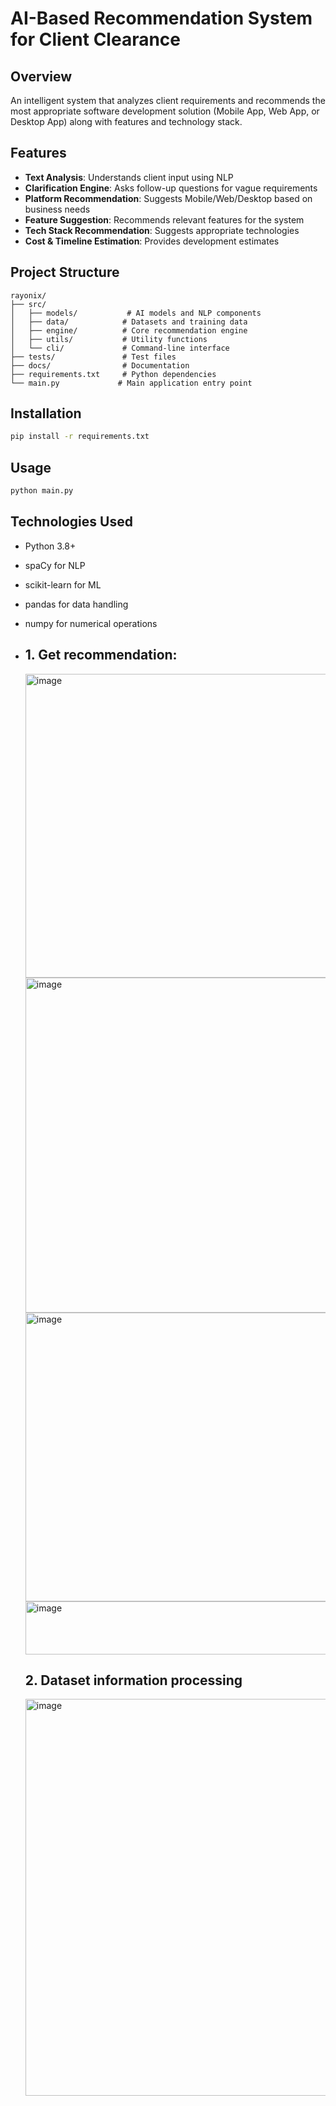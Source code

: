 
# AI-Based Recommendation System for Client Clearance

## Overview
An intelligent system that analyzes client requirements and recommends the most appropriate software development solution (Mobile App, Web App, or Desktop App) along with features and technology stack.

## Features
- **Text Analysis**: Understands client input using NLP
- **Clarification Engine**: Asks follow-up questions for vague requirements
- **Platform Recommendation**: Suggests Mobile/Web/Desktop based on business needs
- **Feature Suggestion**: Recommends relevant features for the system
- **Tech Stack Recommendation**: Suggests appropriate technologies
- **Cost & Timeline Estimation**: Provides development estimates

## Project Structure
```
rayonix/
├── src/
│   ├── models/           # AI models and NLP components
│   ├── data/            # Datasets and training data
│   ├── engine/          # Core recommendation engine
│   ├── utils/           # Utility functions
│   └── cli/             # Command-line interface
├── tests/               # Test files
├── docs/                # Documentation
├── requirements.txt     # Python dependencies
└── main.py             # Main application entry point
```

## Installation
```bash
pip install -r requirements.txt
```

## Usage
```bash
python main.py
```

## Technologies Used
- Python 3.8+
- spaCy for NLP
- scikit-learn for ML
- pandas for data handling
- numpy for numerical operations

- ## 1.	Get recommendation:


  <img width="828" height="486" alt="image" src="https://github.com/user-attachments/assets/8c22eb07-eb04-4f9d-881c-54f0bd4c06b1" />
  <img width="940" height="536" alt="image" src="https://github.com/user-attachments/assets/daba5941-ce57-4a6f-923d-193446a1e85f" />
  <img width="940" height="462" alt="image" src="https://github.com/user-attachments/assets/9bc49867-75ce-4853-93ed-423380ed5067" />
  <img width="940" height="85" alt="image" src="https://github.com/user-attachments/assets/036c6d0b-f319-4ead-a5ab-5417e0a91c05" />

  ## 2.	Dataset information processing
  <img width="748" height="635" alt="image" src="https://github.com/user-attachments/assets/a00976ea-17b4-4000-9417-1d1180e11fcd" />







